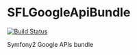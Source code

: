 SFLGoogleApiBundle
============

[![Build Status](https://secure.travis-ci.org/SeventyFourLaboratories/SFLGoogleApiBundle.png)](http://travis-ci.org/SeventyFourLaboratories/SFLGoogleApiBundle)

Symfony2 Google APIs bundle 
